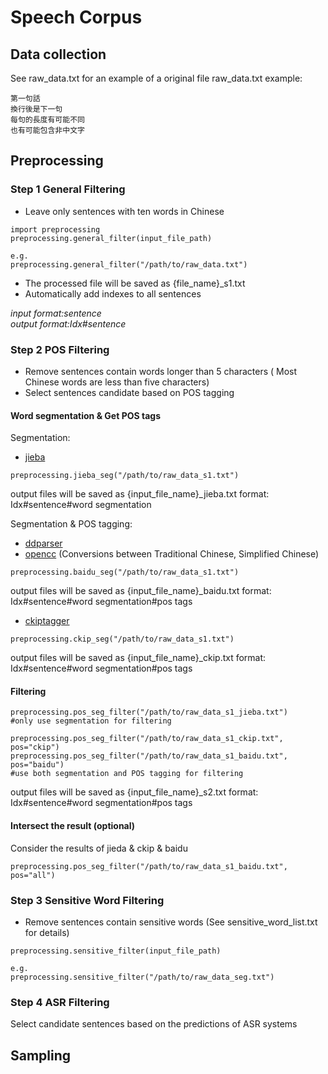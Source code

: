 # Speech Corpus

## Data collection

See raw_data.txt for an example of a original file
raw_data.txt example:
```
第一句話
換行後是下一句
每句的長度有可能不同
也有可能包含非中文字
```

## Preprocessing

### Step 1 General Filtering
* Leave only sentences with ten words in Chinese
```
import preprocessing
preprocessing.general_filter(input_file_path)

e.g.
preprocessing.general_filter("/path/to/raw_data.txt")
```
* The processed file will be saved as {file_name}_s1.txt
* Automatically add indexes to all sentences

*input format:sentence*  
*output format:Idx#sentence*

### Step 2 POS Filtering

* Remove sentences contain words longer than 5 characters 
( Most Chinese words are less than five characters) 
* Select sentences candidate based on POS tagging


#### Word segmentation & Get POS tags 

Segmentation:
* [jieba](https://github.com/fxsjy/jieba)
```
preprocessing.jieba_seg("/path/to/raw_data_s1.txt")
```
output files will be saved as {input_file_name}_jieba.txt
format: Idx#sentence#word segmentation

Segmentation & POS tagging:
* [ddparser](https://github.com/baidu/DDParser)
* [opencc](https://github.com/BYVoid/OpenCC) (Conversions between Traditional Chinese, Simplified Chinese)

```
preprocessing.baidu_seg("/path/to/raw_data_s1.txt")
```
output files will be saved as {input_file_name}_baidu.txt
format: Idx#sentence#word segmentation#pos tags

* [ckiptagger](https://github.com/ckiplab/ckiptagger)

```
preprocessing.ckip_seg("/path/to/raw_data_s1.txt")
```
output files will be saved as {input_file_name}_ckip.txt
format: Idx#sentence#word segmentation#pos tags


#### Filtering
```
preprocessing.pos_seg_filter("/path/to/raw_data_s1_jieba.txt")
#only use segmentation for filtering

preprocessing.pos_seg_filter("/path/to/raw_data_s1_ckip.txt", pos="ckip")
preprocessing.pos_seg_filter("/path/to/raw_data_s1_baidu.txt", pos="baidu")
#use both segmentation and POS tagging for filtering

```
output files will be saved as {input_file_name}_s2.txt
format: Idx#sentence#word segmentation#pos tags


#### Intersect the result (optional)
Consider the results of jieda & ckip & baidu
```
preprocessing.pos_seg_filter("/path/to/raw_data_s1_baidu.txt", pos="all")

```


### Step 3 Sensitive Word Filtering
* Remove sentences contain sensitive words
  (See sensitive_word_list.txt for details)
  
```
preprocessing.sensitive_filter(input_file_path)

e.g.
preprocessing.sensitive_filter("/path/to/raw_data_seg.txt")
```

### Step 4 ASR Filtering

Select candidate sentences based on the predictions of ASR systems


## Sampling

